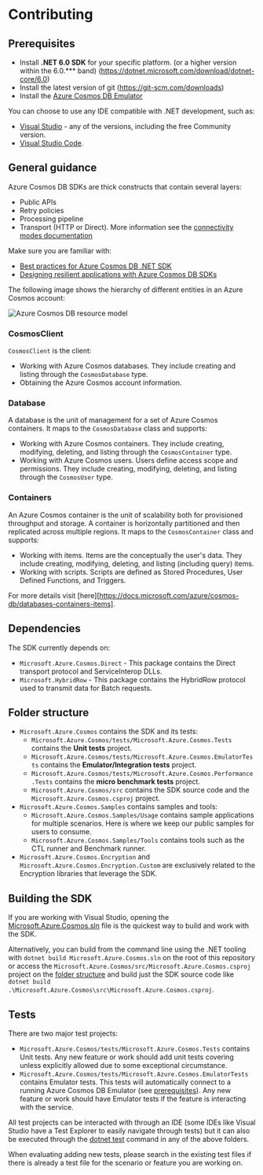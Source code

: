 # Contributing

## Prerequisites

- Install **.NET 6.0 SDK** for your specific platform. (or a higher version within the 6.0.*** band)  (https://dotnet.microsoft.com/download/dotnet-core/6.0)
- Install the latest version of git (https://git-scm.com/downloads)
- Install the [Azure Cosmos DB Emulator](https://docs.microsoft.com/azure/cosmos-db/local-emulator#download-the-emulator)

You can choose to use any IDE compatible with .NET development, such as:

- [Visual Studio](https://visualstudio.microsoft.com/downloads/) - any of the versions, including the free Community version.
- [Visual Studio Code](https://code.visualstudio.com/download).

## General guidance

Azure Cosmos DB SDKs are thick constructs that contain several layers:

- Public APIs
- Retry policies
- Processing pipeline
- Transport (HTTP or Direct). More information see the [connectivity modes documentation](https://docs.microsoft.com/azure/cosmos-db/sql/sql-sdk-connection-modes#direct-mode)

Make sure you are familiar with:

- [Best practices for Azure Cosmos DB .NET SDK](https://docs.microsoft.com/azure/cosmos-db/sql/best-practice-dotnet)
- [Designing resilient applications with Azure Cosmos DB SDKs](https://docs.microsoft.com/azure/cosmos-db/sql/conceptual-resilient-sdk-applications)

The following image shows the hierarchy of different entities in an Azure Cosmos account:

![Azure Cosmos DB resource model](https://docs.microsoft.com/azure/cosmos-db/media/databases-containers-items/cosmos-entities.png)

### CosmosClient

`CosmosClient` is the client:

* Working with Azure Cosmos databases. They include creating and listing through the `CosmosDatabase` type.
* Obtaining the Azure Cosmos account information.

### Database

A database is the unit of management for a set of Azure Cosmos containers. It maps to the `CosmosDatabase` class and supports:

* Working with Azure Cosmos containers. They include creating, modifying, deleting, and listing through the `CosmosContainer` type.
* Working with Azure Cosmos users. Users define access scope and permissions. They include creating, modifying, deleting, and listing through the `CosmosUser` type.

### Containers

An Azure Cosmos container is the unit of scalability both for provisioned throughput and storage. A container is horizontally partitioned and then replicated across multiple regions. It maps to the `CosmosContainer` class and supports:

* Working with items. Items are the conceptually the user's data. They include creating, modifying, deleting, and listing (including query) items.
* Working with scripts. Scripts are defined as Stored Procedures, User Defined Functions, and Triggers.

For more details visit [here][https://docs.microsoft.com/azure/cosmos-db/databases-containers-items].

## Dependencies

The SDK currently depends on:

- `Microsoft.Azure.Cosmos.Direct` - This package contains the Direct transport protocol and ServiceInterop DLLs.
- `Microsoft.HybridRow` - This package contains the HybridRow protocol used to transmit data for Batch requests.

## Folder structure

- `Microsoft.Azure.Cosmos` contains the SDK and its tests:
  - `Microsoft.Azure.Cosmos/tests/Microsoft.Azure.Cosmos.Tests` contains the **Unit tests** project.
  - `Microsoft.Azure.Cosmos/tests/Microsoft.Azure.Cosmos.EmulatorTests` contains the **Emulator/Integration tests** project.
  - `Microsoft.Azure.Cosmos/tests/Microsoft.Azure.Cosmos.Performance.Tests` contains the **micro benchmark tests** project.
  - `Microsoft.Azure.Cosmos/src` contains the SDK source code and the `Microsoft.Azure.Cosmos.csproj` project.
- `Microsoft.Azure.Cosmos.Samples` contains samples and tools:
  - `Microsoft.Azure.Cosmos.Samples/Usage` contains sample applications for multiple scenarios. Here is where we keep our public samples for users to consume.
  - `Microsoft.Azure.Cosmos.Samples/Tools` contains tools such as the CTL runner and Benchmark runner.
- `Microsoft.Azure.Cosmos.Encryption` and `Microsoft.Azure.Cosmos.Encryption.Custom` are exclusively related to the Encryption libraries that leverage the SDK.

## Building the SDK

If you are working with Visual Studio, opening the [Microsoft.Azure.Cosmos.sln](Microsoft.Azure.Cosmos.sln) file is the quickest way to build and work with the SDK.

Alternatively, you can build from the command line using the .NET tooling with `dotnet build Microsoft.Azure.Cosmos.sln` on the root of this repository or access the `Microsoft.Azure.Cosmos/src/Microsoft.Azure.Cosmos.csproj` project on the [folder structure](#folder-structure) and build just the SDK source code like `dotnet build .\Microsoft.Azure.Cosmos\src\Microsoft.Azure.Cosmos.csproj`.

## Tests

There are two major test projects:

- `Microsoft.Azure.Cosmos/tests/Microsoft.Azure.Cosmos.Tests` contains Unit tests. Any new feature or work should add unit tests covering unless explicitly allowed due to some exceptional circumstance.
- `Microsoft.Azure.Cosmos/tests/Microsoft.Azure.Cosmos.EmulatorTests` contains Emulator tests. This tests will automatically connect to a running Azure Cosmos DB Emulator (see [prerequisites](#prerequisites)). Any new feature or work should have Emulator tests if the feature is interacting with the service.

All test projects can be interacted with through an IDE (some IDEs like Visual Studio have a Test Explorer to easily navigate through tests) but it can also be executed through the [dotnet test](https://docs.microsoft.com/dotnet/core/tools/dotnet-test) command in any of the above folders.

When evaluating adding new tests, please search in the existing test files if there is already a test file for the scenario or feature you are working on.